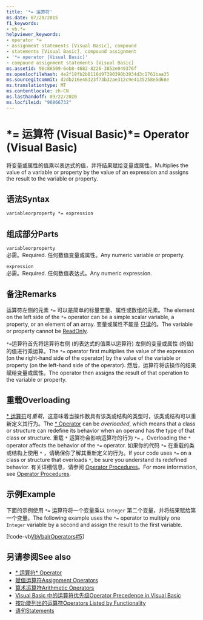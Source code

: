 ```yaml
---
title: '*= 运算符'
ms.date: 07/20/2015
f1_keywords:
- vb.*=
helpviewer_keywords:
- operator *=
- assignment statements [Visual Basic], compound
- statements [Visual Basic], compound assignment
- '*= operator [Visual Basic]'
- compound assignment statements [Visual Basic]
ms.assetid: 96c86509-6eb8-4682-8226-3852e049376f
ms.openlocfilehash: 4e2f18fb2b8110d97390390b3934d3c1761baa35
ms.sourcegitcommit: d2db216e46323f73b32ae312c9e4135258e5d68e
ms.translationtype: MT
ms.contentlocale: zh-CN
ms.lasthandoff: 09/22/2020
ms.locfileid: "90866732"
---
```

# <a name="-operator-visual-basic"></a><span data-ttu-id="e6300-102">\*= 运算符 (Visual Basic)</span><span class="sxs-lookup"><span data-stu-id="e6300-102">\*= Operator (Visual Basic)</span></span>

<span data-ttu-id="e6300-103">将变量或属性的值乘以表达式的值，并将结果赋给变量或属性。</span><span class="sxs-lookup"><span data-stu-id="e6300-103">Multiplies the value of a variable or property by the value of an expression and assigns the result to the variable or property.</span></span>  
  
## <a name="syntax"></a><span data-ttu-id="e6300-104">语法</span><span class="sxs-lookup"><span data-stu-id="e6300-104">Syntax</span></span>  
  
```vb  
variableorproperty *= expression  
```  
  
## <a name="parts"></a><span data-ttu-id="e6300-105">组成部分</span><span class="sxs-lookup"><span data-stu-id="e6300-105">Parts</span></span>  

 `variableorproperty`  
 <span data-ttu-id="e6300-106">必需。</span><span class="sxs-lookup"><span data-stu-id="e6300-106">Required.</span></span> <span data-ttu-id="e6300-107">任何数值变量或属性。</span><span class="sxs-lookup"><span data-stu-id="e6300-107">Any numeric variable or property.</span></span>  
  
 `expression`  
 <span data-ttu-id="e6300-108">必需。</span><span class="sxs-lookup"><span data-stu-id="e6300-108">Required.</span></span> <span data-ttu-id="e6300-109">任何数值表达式。</span><span class="sxs-lookup"><span data-stu-id="e6300-109">Any numeric expression.</span></span>  
  
## <a name="remarks"></a><span data-ttu-id="e6300-110">备注</span><span class="sxs-lookup"><span data-stu-id="e6300-110">Remarks</span></span>  

 <span data-ttu-id="e6300-111">运算符左侧的元素 `*=` 可以是简单的标量变量、属性或数组的元素。</span><span class="sxs-lookup"><span data-stu-id="e6300-111">The element on the left side of the `*=` operator can be a simple scalar variable, a property, or an element of an array.</span></span> <span data-ttu-id="e6300-112">变量或属性不能是 [只读](../modifiers/readonly.md)的。</span><span class="sxs-lookup"><span data-stu-id="e6300-112">The variable or property cannot be [ReadOnly](../modifiers/readonly.md).</span></span>  
  
 <span data-ttu-id="e6300-113">`*=`运算符首先将运算符右侧 (的表达式的值乘以运算符) 左侧的变量或属性 (的值) 的值进行乘运算。</span><span class="sxs-lookup"><span data-stu-id="e6300-113">The `*=` operator first multiplies the value of the expression (on the right-hand side of the operator) by the value of the variable or property (on the left-hand side of the operator).</span></span> <span data-ttu-id="e6300-114">然后，运算符将该操作的结果赋给变量或属性。</span><span class="sxs-lookup"><span data-stu-id="e6300-114">The operator then assigns the result of that operation to the variable or property.</span></span>  
  
## <a name="overloading"></a><span data-ttu-id="e6300-115">重载</span><span class="sxs-lookup"><span data-stu-id="e6300-115">Overloading</span></span>  

 <span data-ttu-id="e6300-116">[\* 运算符](multiplication-operator.md)可*重载*，这意味着当操作数具有该类或结构的类型时，该类或结构可以重新定义其行为。</span><span class="sxs-lookup"><span data-stu-id="e6300-116">The [\* Operator](multiplication-operator.md) can be *overloaded*, which means that a class or structure can redefine its behavior when an operand has the type of that class or structure.</span></span> <span data-ttu-id="e6300-117">重载 `*` 运算符会影响运算符的行为 `*=` 。</span><span class="sxs-lookup"><span data-stu-id="e6300-117">Overloading the `*` operator affects the behavior of the `*=` operator.</span></span> <span data-ttu-id="e6300-118">如果你的代码 `*=` 在重载的类或结构上使用 `*` ，请确保你了解其重新定义的行为。</span><span class="sxs-lookup"><span data-stu-id="e6300-118">If your code uses `*=` on a class or structure that overloads `*`, be sure you understand its redefined behavior.</span></span> <span data-ttu-id="e6300-119">有关详细信息，请参阅 [Operator Procedures](../../programming-guide/language-features/procedures/operator-procedures.md)。</span><span class="sxs-lookup"><span data-stu-id="e6300-119">For more information, see [Operator Procedures](../../programming-guide/language-features/procedures/operator-procedures.md).</span></span>  
  
## <a name="example"></a><span data-ttu-id="e6300-120">示例</span><span class="sxs-lookup"><span data-stu-id="e6300-120">Example</span></span>  

 <span data-ttu-id="e6300-121">下面的示例使用 `*=` 运算符将一个变量乘以 `Integer` 第二个变量，并将结果赋给第一个变量。</span><span class="sxs-lookup"><span data-stu-id="e6300-121">The following example uses the `*=` operator to multiply one `Integer` variable by a second and assign the result to the first variable.</span></span>  
  
 [!code-vb[VbVbalrOperators#5](~/samples/snippets/visualbasic/VS_Snippets_VBCSharp/VbVbalrOperators/VB/Class1.vb#5)]  
  
## <a name="see-also"></a><span data-ttu-id="e6300-122">另请参阅</span><span class="sxs-lookup"><span data-stu-id="e6300-122">See also</span></span>

- [<span data-ttu-id="e6300-123">\* 运算符</span><span class="sxs-lookup"><span data-stu-id="e6300-123">\* Operator</span></span>](multiplication-operator.md)
- [<span data-ttu-id="e6300-124">赋值运算符</span><span class="sxs-lookup"><span data-stu-id="e6300-124">Assignment Operators</span></span>](assignment-operators.md)
- [<span data-ttu-id="e6300-125">算术运算符</span><span class="sxs-lookup"><span data-stu-id="e6300-125">Arithmetic Operators</span></span>](arithmetic-operators.md)
- [<span data-ttu-id="e6300-126">Visual Basic 中的运算符优先级</span><span class="sxs-lookup"><span data-stu-id="e6300-126">Operator Precedence in Visual Basic</span></span>](operator-precedence.md)
- [<span data-ttu-id="e6300-127">按功能列出的运算符</span><span class="sxs-lookup"><span data-stu-id="e6300-127">Operators Listed by Functionality</span></span>](operators-listed-by-functionality.md)
- [<span data-ttu-id="e6300-128">语句</span><span class="sxs-lookup"><span data-stu-id="e6300-128">Statements</span></span>](../../programming-guide/language-features/statements.md)
